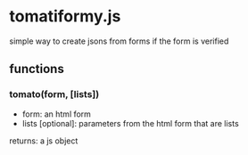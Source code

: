# tomatiformy.js

simple way to create jsons from forms if the form is verified


## functions

### tomato(form, [lists])
- form: an html form
- lists [optional]: parameters from the html form that are lists

returns: a js object
